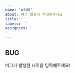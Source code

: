 ```yaml
---
name: "❌BUG"
about: 버그 발생시 작성해주세요
title: ''
labels: ''
assignees: ''

---
```


## BUG
버그가 발생한 내역을 입력해주세요!
